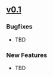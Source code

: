 ## [v0.1](https://github.com/solidyn/Universe.js/compare/c4e15b7c206ecf078c2d6527adf60092f6b5879b...v0.1)

### Bugfixes
* TBD

### New Features
* TBD